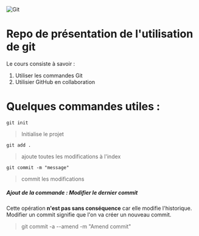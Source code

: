 ![Git](https://git-scm.com/images/logos/downloads/Git-Logo-2Color.png)
# Repo de présentation de l'utilisation de **git**
Le cours consiste à savoir :




1. Utiliser les commandes Git
2. Utilisier GitHub en collaboration



# Quelques commandes utiles :

`git init` 
> Initialise le projet

`git add .`
> ajoute toutes les modifications à l'index

`git commit -m "message"` 
> commit les modifications

##### Ajout de la commande : Modifier le dernier commit
Cette opération **n'est pas sans conséquence** car elle modifie l'historique. Modifier un commit signifie que l'on va créer un nouveau commit.
>git commit -a --amend -m "Amend commit"